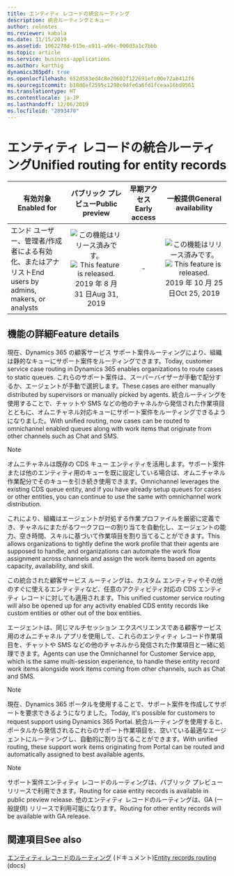 ```yaml
---
title: エンティティ レコードの統合ルーティング
description: 統合ルーティングとキュー
author: relnotes
ms.reviewer: kabala
ms.date: 11/15/2019
ms.assetid: 1062278d-615e-e911-a96c-000d3a1c7bbb
ms.topic: article
ms.service: business-applications
ms.author: karthig
dynamics365pdf: true
ms.openlocfilehash: 652d583ed4c8e20602f122691efc00e72ab412f6
ms.sourcegitcommit: b18d8ef2595c1298c94fe6a6fd1fceaa16bd9561
ms.translationtype: HT
ms.contentlocale: ja-JP
ms.lasthandoff: 12/06/2019
ms.locfileid: "2893470"
---
```

# <a name="unified-routing-for-entity-records"></a><span data-ttu-id="ba6c7-103">エンティティ レコードの統合ルーティング</span><span class="sxs-lookup"><span data-stu-id="ba6c7-103">Unified routing for entity records</span></span>


| <span data-ttu-id="ba6c7-104">有効対象</span><span class="sxs-lookup"><span data-stu-id="ba6c7-104">Enabled for</span></span>    |  <span data-ttu-id="ba6c7-105">パブリック プレビュー</span><span class="sxs-lookup"><span data-stu-id="ba6c7-105">Public preview</span></span> | <span data-ttu-id="ba6c7-106">早期アクセス</span><span class="sxs-lookup"><span data-stu-id="ba6c7-106">Early access</span></span> | <span data-ttu-id="ba6c7-107">一般提供</span><span class="sxs-lookup"><span data-stu-id="ba6c7-107">General availability</span></span> | 
| ---------- | :----------: |:----------: |:----------: |
|<span data-ttu-id="ba6c7-108">エンド ユーザー、管理者/作成者による有効化、またはアナリスト</span><span class="sxs-lookup"><span data-stu-id="ba6c7-108">End users by admins, makers, or analysts</span></span>|<span data-ttu-id="ba6c7-109">![この機能はリリース済みです。](/dynamics365-release-plan/media/green-checkmark.png "この機能はリリース済みです。")</span><span class="sxs-lookup"><span data-stu-id="ba6c7-109">![This feature is released.](/dynamics365-release-plan/media/green-checkmark.png "This feature is released.")</span></span> <span data-ttu-id="ba6c7-110">2019 年 8 月 31 日</span><span class="sxs-lookup"><span data-stu-id="ba6c7-110">Aug 31, 2019</span></span>|-| <span data-ttu-id="ba6c7-111">![この機能はリリース済みです。](/dynamics365-release-plan/media/green-checkmark.png "この機能はリリース済みです。")</span><span class="sxs-lookup"><span data-stu-id="ba6c7-111">![This feature is released.](/dynamics365-release-plan/media/green-checkmark.png "This feature is released.")</span></span> <span data-ttu-id="ba6c7-112">2019 年 10 月 25 日</span><span class="sxs-lookup"><span data-stu-id="ba6c7-112">Oct 25, 2019</span></span>|






## <a name="feature-details"></a><span data-ttu-id="ba6c7-113">機能の詳細</span><span class="sxs-lookup"><span data-stu-id="ba6c7-113">Feature details</span></span>
<!--feature detail start -->
<span data-ttu-id="ba6c7-114">現在、Dynamics 365 の顧客サービス サポート案件ルーティングにより、組織は静的なキューにサポート案件をルーティングできます。</span><span class="sxs-lookup"><span data-stu-id="ba6c7-114">Today, customer service case routing in Dynamics 365 enables organizations to route cases to static queues.</span></span> <span data-ttu-id="ba6c7-115">これらのサポート案件は、スーパーバイザーが手動で配分するか、エージェントが手動で選択します。</span><span class="sxs-lookup"><span data-stu-id="ba6c7-115">These cases are either manually distributed by supervisors or manually picked by agents.</span></span> <span data-ttu-id="ba6c7-116">統合ルーティングを使用することで、チャットや SMS などの他のチャネルから発信された作業項目とともに、オムニチャネル対応キューにサポート案件をルーティングできるようになりました。</span><span class="sxs-lookup"><span data-stu-id="ba6c7-116">With unified routing, now cases can be routed to omnichannel enabled queues along with work items that originate from other channels such as Chat and SMS.</span></span> 
 
> [!NOTE]
> <span data-ttu-id="ba6c7-117">オムニチャネルは既存の CDS キュー エンティティを活用します。サポート案件または他のエンティティ用のキューを既に設定している場合は、オムニチャネル作業配分でそのキューを引き続き使用できます。</span><span class="sxs-lookup"><span data-stu-id="ba6c7-117">Omnichannel leverages the existing CDS queue entity, and if you have already setup queues for cases or other entities, you can continue to use the same with omnichannel work distribution.</span></span>
 
<span data-ttu-id="ba6c7-118">これにより、組織はエージェントが対処する作業プロファイルを厳密に定義でき、チャネルにまたがるワークフローの割り当てを自動化し、エージェントの能力、空き時間、スキルに基づいて作業項目を割り当てることができます。</span><span class="sxs-lookup"><span data-stu-id="ba6c7-118">This allows organizations to tightly define the work profile that their agents are supposed to handle, and organizations can automate the work flow assignment across channels and assign the work items based on agents capacity, availability, and skill.</span></span>
 
<span data-ttu-id="ba6c7-119">この統合された顧客サービス ルーティングは、カスタム エンティティやその他のすぐに使えるエンティティなど、任意のアクティビティ対応の CDS エンティティ レコードに対しても適用されます。</span><span class="sxs-lookup"><span data-stu-id="ba6c7-119">This unified customer service routing will also be opened up for any activity enabled CDS entity records like custom entities or other out of the box entities.</span></span>
 
<span data-ttu-id="ba6c7-120">エージェントは、同じマルチセッション エクスペリエンスである顧客サービス用のオムニチャネル アプリを使用して、これらのエンティティ レコード作業項目を、チャットや SMS などの他のチャネルから発信された作業項目と一緒に処理できます。</span><span class="sxs-lookup"><span data-stu-id="ba6c7-120">Agents can use the Omnichannel for Customer Service app, which is the same multi-session experience, to handle these entity record work items alongside work items coming from other channels, such as Chat and SMS.</span></span>
 
> [!NOTE]
> <span data-ttu-id="ba6c7-121">現在、Dynamics 365 ポータルを使用することで、サポート案件を作成してサポートを要求できるようになりました。</span><span class="sxs-lookup"><span data-stu-id="ba6c7-121">Today, it's possible for customers to request support using Dynamics 365 Portal.</span></span> <span data-ttu-id="ba6c7-122">統合ルーティングを使用すると、ポータルから発信されるこれらのサポート作業項目を、空いている最適なエージェントにルーティングし、自動的に割り当てることができます。</span><span class="sxs-lookup"><span data-stu-id="ba6c7-122">With unified routing, these support work items originating from Portal can be routed and automatically assigned to best available agents.</span></span>

> [!NOTE]
> <span data-ttu-id="ba6c7-123">サポート案件エンティティ レコードのルーティングは、パブリック プレビュー リリースで利用できます。</span><span class="sxs-lookup"><span data-stu-id="ba6c7-123">Routing for case entity records is available in public preview release.</span></span> <span data-ttu-id="ba6c7-124">他のエンティティ レコードのルーティングは、GA (一般提供) リリースで利用可能になります。</span><span class="sxs-lookup"><span data-stu-id="ba6c7-124">Routing for other entity records will be available with GA release.</span></span>
<!--feature detail end -->










## <a name="see-also"></a><span data-ttu-id="ba6c7-125">関連項目</span><span class="sxs-lookup"><span data-stu-id="ba6c7-125">See also</span></span>

<span data-ttu-id="ba6c7-126">[エンティティ レコードのルーティング](https://docs.microsoft.com/dynamics365/customer-engagement/omnichannel/administrator/entity-channel) (ドキュメント)</span><span class="sxs-lookup"><span data-stu-id="ba6c7-126">[Entity records routing](https://docs.microsoft.com/dynamics365/customer-engagement/omnichannel/administrator/entity-channel) (docs)</span></span>
